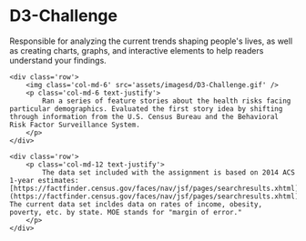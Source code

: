 <div class='container'>
    <div class='jumbotron text-center bg-info'>
        <h1 class='display-3'>D3-Challenge</h1>
        <p class='text-justify'>
        Responsible for analyzing the current trends shaping people's lives, as well as creating charts, graphs, and interactive elements to help readers understand your findings.  
        </p>
    </div>

    <div class='row'>
        <img class='col-md-6' src='assets/imagesd/D3-Challenge.gif' />
        <p class='col-md-6 text-justify'>
            Ran a series of feature stories about the health risks facing particular demographics. Evaluated the first story idea by shifting through information from the U.S. Census Bureau and the Behavioral Risk Factor Surveillance System.
        </p>
    </div>

    <div class='row'>
        <p class='col-md-12 text-justify'>
            The data set included with the assignment is based on 2014 ACS 1-year estimates: [https://factfinder.census.gov/faces/nav/jsf/pages/searchresults.xhtml](https://factfinder.census.gov/faces/nav/jsf/pages/searchresults.xhtml). The current data set incldes data on rates of income, obesity, poverty, etc. by state. MOE stands for "margin of error."
        </p>
    </div>
</div>

